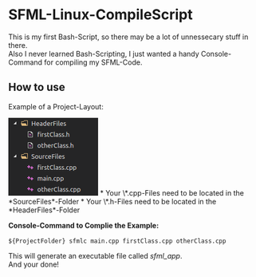 # SFML-Linux-CompileScript
  This is my first Bash-Script, so there may be a lot of unnessecary stuff in there.  
  Also I never learned Bash-Scripting, I just wanted a handy Console-Command for compiling my SFML-Code.  
## How to use
Example of a Project-Layout:  
  
<img src="https://raw.githubusercontent.com/EineSalatgurke/SFML-Linux-CompileScript/master/projectLayout.png">
* Your \*.cpp-Files need to be located in the *SourceFiles*-Folder
* Your \*.h-Files need to be located in the *HeaderFiles*-Folder
  
__Console-Command to Complie the Example:__
```
${ProjectFolder} sfmlc main.cpp firstClass.cpp otherClass.cpp
```
This will generate an executable file called *sfml_app*.  
And your done!
